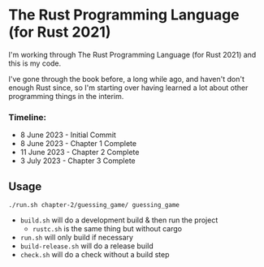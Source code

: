 # The Rust Programming Language (for Rust 2021)

I'm working through The Rust Programming Language (for Rust 2021) and this is my code.

I've gone through the book before, a long while ago, and haven't don't enough Rust since, so I'm starting over having learned a lot about other programming things in the interim.


### Timeline: 

- 8 June 2023 - Initial Commit
- 8 June 2023 - Chapter 1 Complete
- 11 June 2023 - Chapter 2 Complete
- 3 July 2023 - Chapter 3 Complete

## Usage

`./run.sh chapter-2/guessing_game/ guessing_game`

- `build.sh` will do a development build & then run the project
    - `rustc.sh` is the same thing but without cargo
- `run.sh` will only build if necessary
- `build-release.sh` will do a release build
- `check.sh` will do a check without a build step